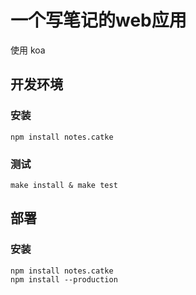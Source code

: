 一个写笔记的web应用
=============================

使用 koa

## 开发环境

### 安装

```
npm install notes.catke
```

### 测试

```
make install & make test
```



## 部署

### 安装

```
npm install notes.catke
npm install --production
```

